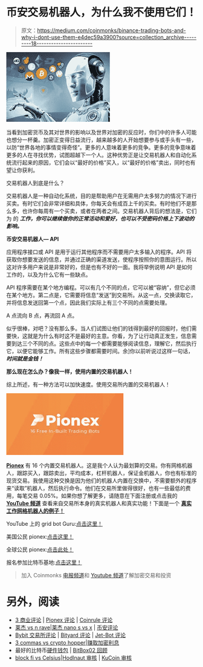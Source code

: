 # 币安交易机器人，为什么我不使用它们！

> 原文：<https://medium.com/coinmonks/binance-trading-bots-and-why-i-dont-use-them-e4dec59a3900?source=collection_archive---------18----------------------->

![](img/ea54aa4f06c4f78772890698722a43b1.png)

当看到加密货币及其对世界的影响以及世界对加密的反应时，你们中的许多人可能也想分一杯羹。加密正变得日益流行，越来越多的人开始想要参与或手头有一些，以防“世界各地的事情变得奇怪”。更多的人意味着更多的竞争。更多的竞争意味着更多的人在寻找优势，试图超越下一个人。这种优势正是让交易机器人和自动化系统流行起来的原因，它们会以“最好的价格”买入，以“最好的价格”卖出，同时也有望让你获利。

交易机器人到底是什么？

交易机器人是一种自动化系统，目的是帮助用户在无需用户太多努力的情况下进行买卖。有时它们会非常详细和具体，你每天会有成百上千的买卖。有时他们不是那么多，也许你每周有一个买卖，或者在两者之间。交易机器人背后的想法是，它们为 的 ***工作，你可以继续做你的正常活动和爱好，也可以不受密码价格上下波动的影响。***

**币安交易机器人— API**

应用程序接口或 API 是用于运行其他程序而不需要用户太多输入的程序。API 将获取你想要发送的信息，并通过正确的渠道发送，使程序按照你的意图运行。所以这对许多用户来说是非常好的，但是也有不好的一面。我将举例说明 API 是如何工作的，以及为什么它有一些缺点。

API 程序需要在某个地方编程。可以有几个不同的点，它可以被“容纳”，但它必须在某个地方。第二点是，它需要将信息“发送”到交易所。从这一点，交换读取它，并将信息发送回第一个点，因此我们实际上有三个不同的点需要处理。

A 点流向 B 点，再流回 A 点。

似乎很棒，对吧？没有那么多。当人们试图让他们的钱得到最好的回报时，他们需要快，这就是为什么有时这不是最好的主意。你看，为了让行动真正发生，信息需要到达三个不同的点。这些点中的每一个都需要能够阅读信息，理解它，然后执行它，以便它能够工作。所有这些步骤都需要时间。余]你以前听说过这样一句话， ***时间就是金钱！***

**那么现在怎么办？像我一样，使用内置的交易机器人！**

综上所述，有一种方法可以加快速度。使用交易所内置的交易机器人！

![](img/6ece31193ea4f7665b655156a1a265aa.png)

[**Pionex**](https://www.pionex.com/en-US/sign/ref/zVt0KmHU) 有 16 个内置交易机器人。这是我个人认为最划算的交易。你有网格机器人，跟踪买入，跟踪卖出，平均成本，杠杆机器人，保证金机器人，你也有标准的现货交易。我使用这种交换是因为他们的机器人内置在交换中，不需要额外的程序来“读取”机器人，然后执行命令。他们在交易所里做得很好，也有一些最低的费用，每笔交易 0.05%。如果你想了解更多，请随意在下面注册或点击我的 [**YouTube 频道**](https://www.youtube.com/channel/UC1H9OSdOW1-gb5bmQh68Jpg) 查看来自交易所本身的真实机器人和真实功能！下面是一个 [**真实工作网格机器人的例子！**](https://www.youtube.com/watch?v=SIQaAijH2-Y)

YouTube 上的 grid bot Guru:[点击这里！](https://www.youtube.com/c/gridbotguru)

美国公民 pionex:[点击这里！](https://pionex.us/en-US/sign/ref/RnIZeirs)

全球公民 pionex:[点击此处！](https://www.pionex.com/en-US/sign/ref/zVt0KmHU)

报名参加比特币基地:[点击这里！](https://www.coinbase.com/join/wyatt_h)

> 加入 Coinmonks [电报频道](https://t.me/coincodecap)和 [Youtube 频道](https://www.youtube.com/c/coinmonks/videos)了解加密交易和投资

# 另外，阅读

*   [3 商业评论](/coinmonks/3commas-review-an-excellent-crypto-trading-bot-2020-1313a58bec92) | [Pionex 评论](https://coincodecap.com/pionex-review-exchange-with-crypto-trading-bot) | [Coinrule 评论](/coinmonks/coinrule-review-2021-a-beginner-friendly-crypto-trading-bot-daf0504848ba)
*   [莱杰 vs n rave](/coinmonks/ledger-vs-ngrave-zero-7e40f0c1d694)|[莱杰 nano s vs x](/coinmonks/ledger-nano-s-vs-x-battery-hardware-price-storage-59a6663fe3b0) | [币安评论](/coinmonks/binance-review-ee10d3bf3b6e)
*   [Bybit 交易所评论](/coinmonks/bybit-exchange-review-dbd570019b71) | [Bityard 评论](https://coincodecap.com/bityard-reivew) | [Jet-Bot 评论](https://coincodecap.com/jet-bot-review)
*   [3 commas vs crypto hopper](/coinmonks/3commas-vs-pionex-vs-cryptohopper-best-crypto-bot-6a98d2baa203)|[赚取加密利息](/coinmonks/earn-crypto-interest-b10b810fdda3)
*   最好的比特币[硬件钱包](/coinmonks/hardware-wallets-dfa1211730c6) | [BitBox02 回顾](/coinmonks/bitbox02-review-your-swiss-bitcoin-hardware-wallet-c36c88fff29)
*   [block fi vs Celsius](/coinmonks/blockfi-vs-celsius-vs-hodlnaut-8a1cc8c26630)|[Hodlnaut 审核](/coinmonks/hodlnaut-review-best-way-to-hodl-is-to-earn-interest-on-your-bitcoin-6658a8c19edf) | [KuCoin 审核](https://coincodecap.com/kucoin-review)